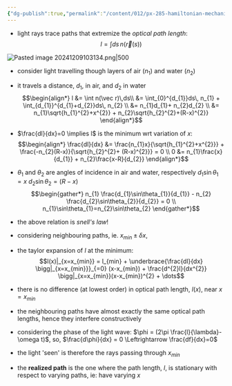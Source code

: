 ```yaml
---
{"dg-publish":true,"permalink":"/content/012/px-285-hamiltonian-mechanics-and-fluid-dynamics/term-1-hamiltonian-mechanics/b-variational-principles/px-285-b2-fermat-s-law-in-optics/","noteIcon":"1","created":"2024-11-25T10:50:32.000+00:00","updated":"2024-12-09T10:31:59.518+00:00"}
---
```


- light rays trace paths that extremize the *optical path length*: 
$$l = \int ds\, n(\vec r(s))$$

![Pasted image 20241209103134.png|500](/img/user/pics/Pasted%20image%2020241209103134.png)

-  consider light travelling though layers of air $(n_1)$ and water $(n_2)$
- it travels a distance, $d_{1}$, in air, and $d_{2}$ in water
$$\begin{align*}
	l &= \int n(\vec r)\,ds\\
	&= \int_{0}^{d_{1}}ds\, n_{1} + \int_{d_{1}}^{d_{1}+d_{2}}ds\, n_{2} \\
	&= n_{1}d_{1}+ n_{2}d_{2} \\
	&= n_{1}\sqrt{h_{1}^{2}+x^{2}} + n_{2}\sqrt{h_{2}^{2}+(R-x)^{2}}
\end{align*}$$
- $\frac{dl}{dx}=0 \implies l$ is the minimum wrt variation of $x:$ 
$$\begin{align*}
	\frac{dl}{dx} &= \frac{n_{1}x}{\sqrt{h_{1}^{2}+x^{2}}} + \frac{-n_{2}(R-x)}{\sqrt{h_{2}^{2}+ (R-x)^{2}}} = 0 \\
	 0 &= n_{1}\frac{x}{d_{1}} + n_{2}\frac{x-R}{d_{2}}
\end{align*}$$
- $\theta_1$ and $\theta_2$ are angles of incidence in air and water, respectively
	$d_{1}\sin\theta_{1}=x$
	$d_{2}\sin\theta_{2}=(R-x)$ 
$$\begin{gather*}
	n_{1} \frac{d_{1}\sin\theta_{1}}{d_{1}} - n_{2} \frac{d_{2}\sin\theta_{2}}{d_{2}} = 0 \\
	n_{1}\sin\theta_{1}=n_{2}\sin\theta_{2}
	\end{gather*}$$
- the above relation is *snell's law*!

- considering neighbouring paths, ie. $x_{min}\pm \delta x$, 
- the taylor expansion of $l$ at the minimum:
$$l(x)|_{x=x_{min}} = l_{min} + \underbrace{\frac{dl}{dx} \bigg|_{x=x_{min}}}_{=0} (x-x_{min}) + \frac{d^{2}l}{dx^{2}} \bigg|_{x=x_{min}}(x-x_{min})^{2} + \dots$$
- there is no difference (at lowest order) in optical path length, $l(x)$, near $x=x_{min}$
- the neighbouring paths have almost exactly the same optical path lengths, hence they interfere constructively

- considering the phase of the light wave: $\phi = (2\pi \frac{l}{\lambda}-\omega t)$, so, $\frac{d\phi}{dx} = 0 \Leftrightarrow \frac{df}{dx}=0$

 - the light 'seen' is therefore the rays passing through $x_{min}$ 
- the **realized path** is the one where the path length, $l$, is stationary with respect to varying paths, ie: have varying $x$

